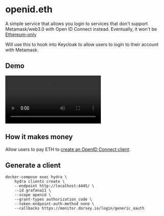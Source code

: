 # openid.eth

A simple service that allows you login to services that don't support Metamask/web3.0 with Open ID Connect instead. Eventually, it won't be [Ethereum-only](https://medium.com/metamask/metamasks-vision-for-multiple-network-support-4ffbee9ec64d)

Will use this to hook into Keycloak to allow users to login to their account with Metamask.

## Demo

<video src='demo.mp4' controls></video>

## How it makes money

Allow users to pay ETH to [create an OpenID Connect client](https://www.ory.sh/hydra/docs/guides/oauth2-clients/).

## Generate a client

```
docker-compose exec hydra \
    hydra clients create \
    --endpoint http://localhost:4445/ \
    --id grafana11 \
    --scope openid \
    --grant-types authorization_code \
    --token-endpoint-auth-method none \
    --callbacks https://monitor.dorsey.io/login/generic_oauth
```
